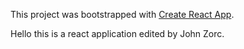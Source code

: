 This project was bootstrapped with [Create React App](https://github.com/facebook/create-react-app).

Hello this is a react application edited by John Zorc.